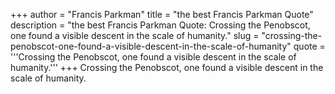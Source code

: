 +++
author = "Francis Parkman"
title = "the best Francis Parkman Quote"
description = "the best Francis Parkman Quote: Crossing the Penobscot, one found a visible descent in the scale of humanity."
slug = "crossing-the-penobscot-one-found-a-visible-descent-in-the-scale-of-humanity"
quote = '''Crossing the Penobscot, one found a visible descent in the scale of humanity.'''
+++
Crossing the Penobscot, one found a visible descent in the scale of humanity.
